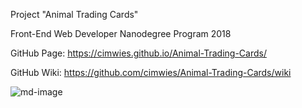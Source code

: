 Project "Animal Trading Cards"

Front-End Web Developer Nanodegree Program 2018

GitHub Page: https://cimwies.github.io/Animal-Trading-Cards/

GitHub Wiki: https://github.com/cimwies/Animal-Trading-Cards/wiki


![md-image](https://user-images.githubusercontent.com/22833729/36347132-c690fc2c-144f-11e8-9617-1647de883a86.jpg)
